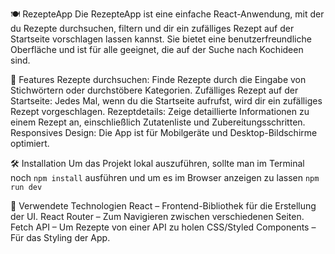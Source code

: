 🍽️ RezepteApp
Die RezepteApp ist eine einfache React-Anwendung, mit der du Rezepte durchsuchen, filtern und dir ein zufälliges Rezept auf der Startseite vorschlagen lassen kannst. Sie bietet eine benutzerfreundliche Oberfläche und ist für alle geeignet, die auf der Suche nach Kochideen sind.

🚀 Features
Rezepte durchsuchen: Finde Rezepte durch die Eingabe von Stichwörtern oder durchstöbere Kategorien.
Zufälliges Rezept auf der Startseite: Jedes Mal, wenn du die Startseite aufrufst, wird dir ein zufälliges Rezept vorgeschlagen.
Rezeptdetails: Zeige detaillierte Informationen zu einem Rezept an, einschließlich Zutatenliste und Zubereitungsschritten.
Responsives Design: Die App ist für Mobilgeräte und Desktop-Bildschirme optimiert.

🛠️ Installation
Um das Projekt lokal auszuführen, sollte man im Terminal noch
`npm install` ausführen und um es im Browser anzeigen zu lassen 
`npm run dev`


🔧 Verwendete Technologien
React – Frontend-Bibliothek für die Erstellung der UI.
React Router – Zum Navigieren zwischen verschiedenen Seiten.
Fetch API – Um Rezepte von einer API zu holen
CSS/Styled Components – Für das Styling der App.

